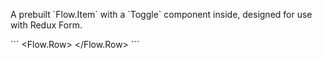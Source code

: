 A prebuilt \`Flow.Item\` with a \`Toggle\` component inside, designed for use with Redux Form.

\`\`\`
<Flow.Row>
  <Field
    component={Flow.fields.Toggle}
    name="foo"
    label="Toggle on/off"
  />
</Flow.Row>
\`\`\`
